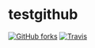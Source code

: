 # testgithub
[![GitHub forks](https://img.shields.io/github/forks/badges/whitemuu.svg?style=social&label=Fork)](https://github.com/whitemuu)
[![Travis](https://img.shields.io/travis/whitemuu/whitemuu.github.io.svg)]()
